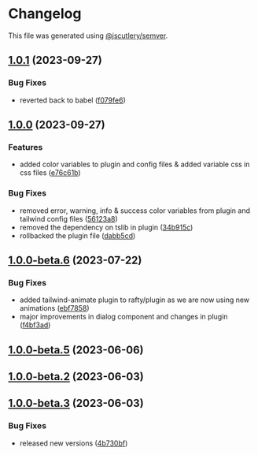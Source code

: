 # Changelog

This file was generated using [@jscutlery/semver](https://github.com/jscutlery/semver).

## [1.0.1](https://github.com/rhinobase/design-system/compare/plugin-1.0.0...plugin-1.0.1) (2023-09-27)

### Bug Fixes

- reverted back to babel ([f079fe6](https://github.com/rhinobase/design-system/commit/f079fe6d511a459de25b69ecf4fad97ac7e52982))

## [1.0.0](https://github.com/rhinobase/design-system/compare/plugin-1.0.0-beta.6...plugin-1.0.0) (2023-09-27)

### Features

- added color variables to plugin and config files & added variable css in css files ([e76c61b](https://github.com/rhinobase/design-system/commit/e76c61b1303bcced6d606ab48004046a23bb20b6))

### Bug Fixes

- removed error, warning, info & success color variables from plugin and tailwind config files ([56123a8](https://github.com/rhinobase/design-system/commit/56123a8ecc7ff35b494696aea1774a9078a2af50))
- removed the dependency on tslib in plugin ([34b915c](https://github.com/rhinobase/design-system/commit/34b915ce32af693a6626b1c4e647cce10e106af4))
- rollbacked the plugin file ([dabb5cd](https://github.com/rhinobase/design-system/commit/dabb5cd9df48d4a7557d2d70237d665b2d8224cc))

## [1.0.0-beta.6](https://github.com/rhinobase/design-system/compare/plugin-1.0.0-beta.5...plugin-1.0.0-beta.6) (2023-07-22)

### Bug Fixes

- added tailwind-animate plugin to rafty/plugin as we are now using new animations ([ebf7858](https://github.com/rhinobase/design-system/commit/ebf785823dd4d36a1628c9ebb058fe55df0cabec))
- major improvements in dialog component and changes in plugin ([f4bf3ad](https://github.com/rhinobase/design-system/commit/f4bf3ad8b012170c911112e4840e7906a05a7b86))

## [1.0.0-beta.5](https://github.com/rhinobase/design-system/compare/plugin-1.0.0-beta.4...plugin-1.0.0-beta.5) (2023-06-06)

## [1.0.0-beta.2](https://github.com/rhinobase/design-system/compare/plugin-1.0.0-beta-3...plugin-1.0.0-beta.2) (2023-06-03)

## [1.0.0-beta.3](https://github.com/rhinobase/design-system/compare/plugin-1.0.0-beta.0...plugin-1.0.0-beta.1) (2023-06-03)

### Bug Fixes

- released new versions ([4b730bf](https://github.com/rhinobase/design-system/commit/4b730bf27c8cb124237c19da6f952e7bc4a7976d))
